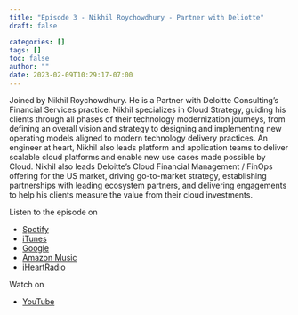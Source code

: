 ```yaml
---
title: "Episode 3 - Nikhil Roychowdhury - Partner with Deliotte"
draft: false

categories: []
tags: []
toc: false
author: ""
date: 2023-02-09T10:29:17-07:00
---
```


Joined by Nikhil Roychowdhury. He is a Partner with Deloitte Consulting’s Financial Services practice.  Nikhil specializes in Cloud Strategy, guiding his clients through all phases of their technology modernization journeys, from defining an overall vision and strategy to designing and implementing new operating models aligned to modern technology delivery practices. An engineer at heart, Nikhil also leads platform and application teams to deliver scalable cloud platforms and enable new use cases made possible by Cloud. Nikhil also leads Deloitte’s Cloud Financial Management / FinOps offering for the US market, driving go-to-market strategy, establishing partnerships with leading ecosystem partners, and delivering engagements to help his clients measure the value from their cloud investments.

<!-- more -->

Listen to the episode on

- [Spotify](https://open.spotify.com/episode/1EqjBTrjWDZ0bc078eiLhc?si=z4j4AyBGQdyHvKXPhmqHAg)
- [iTunes](https://podcasts.apple.com/us/podcast/the-finops-show-episode-3-nikhil-roychowdhury/id1655432338?i=1000590913551)
- [Google](https://podcasts.google.com/feed/aHR0cHM6Ly9hbmNob3IuZm0vcy9jZTIxNjI4MC9wb2RjYXN0L3Jzcw/episode/ZmIwNGE5NTEtMTlmYi00OTM0LThiZjAtMGZmZDYxNDM3ZTNh?sa=X&ved=0CAUQkfYCahcKEwj4m6rixYn9AhUAAAAAHQAAAAAQAQ)
- [Amazon Music](https://music.amazon.com/podcasts/c090ae59-f24d-4815-a8bb-998efad75d3f/episodes/4fec4f2d-ea4f-406f-a576-063b29d31d3e/the-finops-show-the-finops-show---episode-3---nikhil-roychowdhury---deloitte-principal)
- [iHeartRadio](https://www.iheart.com/podcast/269-the-finops-show-104841132/episode/the-finops-show-episode-3-106290383/)

Watch on

- [YouTube](https://youtu.be/aclcit7jj2c) 
